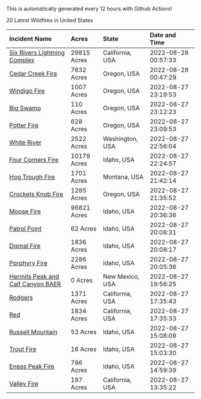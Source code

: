 This is automatically generated every 12 hours with Github Actions!

20 Latest Wildfires in United States

 | Incident Name | Acres | State | Date and Time |
|:---|:---|:---|:---|
| [Six Rivers Lightning Complex](https://inciweb.nwcg.gov/incident/8312/) | 29815 Acres | California, USA | 2022-08-28 00:57:33 |
| [Cedar Creek Fire](https://inciweb.nwcg.gov/incident/8307/) | 7632 Acres | Oregon, USA | 2022-08-28 00:47:29 |
| [Windigo Fire](https://inciweb.nwcg.gov/incident/8292/) | 1007 Acres | Oregon, USA | 2022-08-27 23:19:53 |
| [Big Swamp](https://inciweb.nwcg.gov/incident/8323/) | 110 Acres | Oregon, USA | 2022-08-27 23:12:23 |
| [Potter Fire](https://inciweb.nwcg.gov/incident/8291/) | 628 Acres | Oregon, USA | 2022-08-27 23:09:53 |
| [White River ](https://inciweb.nwcg.gov/incident/8329/) | 2522 Acres | Washington, USA | 2022-08-27 22:56:04 |
| [Four Corners Fire](https://inciweb.nwcg.gov/incident/8331/) | 10179 Acres | Idaho, USA | 2022-08-27 22:24:57 |
| [Hog Trough Fire](https://inciweb.nwcg.gov/incident/8258/) | 1701 Acres | Montana, USA | 2022-08-27 21:42:14 |
| [Crockets Knob Fire](https://inciweb.nwcg.gov/incident/8355/) | 1285 Acres | Oregon, USA | 2022-08-27 21:35:52 |
| [Moose Fire](https://inciweb.nwcg.gov/incident/8249/) | 96821 Acres | Idaho, USA | 2022-08-27 20:36:36 |
| [Patrol Point](https://inciweb.nwcg.gov/incident/8357/) | 62 Acres | Idaho, USA | 2022-08-27 20:08:31 |
| [Dismal Fire](https://inciweb.nwcg.gov/incident/8284/) | 1836 Acres | Idaho, USA | 2022-08-27 20:08:17 |
| [Porphyry Fire](https://inciweb.nwcg.gov/incident/8334/) | 2286 Acres | Idaho, USA | 2022-08-27 20:05:36 |
| [Hermits Peak and Calf Canyon BAER](https://inciweb.nwcg.gov/incident/8104/) | 0 Acres | New Mexico, USA | 2022-08-27 19:56:25 |
| [Rodgers](https://inciweb.nwcg.gov/incident/8333/) | 1371 Acres | California, USA | 2022-08-27 17:35:43 |
| [Red](https://inciweb.nwcg.gov/incident/8332/) | 1834 Acres | California, USA | 2022-08-27 17:35:33 |
| [Russell Mountain](https://inciweb.nwcg.gov/incident/8360/) | 53 Acres | Idaho, USA | 2022-08-27 15:08:09 |
| [Trout Fire](https://inciweb.nwcg.gov/incident/8356/) | 16 Acres | Idaho, USA | 2022-08-27 15:03:30 |
| [Eneas Peak Fire](https://inciweb.nwcg.gov/incident/8338/) | 786 Acres | Idaho, USA | 2022-08-27 14:59:39 |
| [Valley Fire](https://inciweb.nwcg.gov/incident/8352/) | 197 Acres | California, USA | 2022-08-27 13:35:22 |
